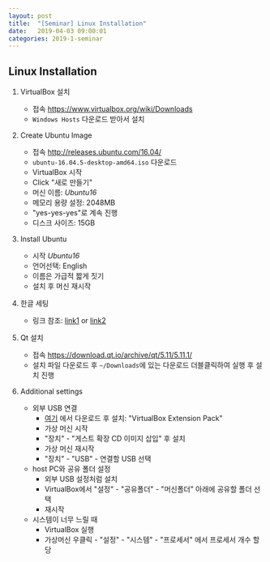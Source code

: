 ```yaml
---
layout: post
title:  "[Seminar] Linux Installation"
date:   2019-04-03 09:00:01
categories: 2019-1-seminar
---
```


## Linux Installation

1. VirtualBox 설치
    - 접속 https://www.virtualbox.org/wiki/Downloads
    - `Windows Hosts` 다운로드 받아서 설치

2. Create Ubuntu Image
    - 접속 http://releases.ubuntu.com/16.04/
    - `ubuntu-16.04.5-desktop-amd64.iso` 다운로드
    - VirtualBox 시작
    - Click "새로 만들기"
    - 머신 이름: *Ubuntu16*
    - 메모리 용량 설정: 2048MB
    - "yes-yes-yes"로 계속 진행
    - 디스크 사이즈: 15GB

3. Install Ubuntu
    - 시작 *Ubuntu16*
    - 언어선택: English
    - 이름은 가급적 짧게 짓기
    - 설치 후 머신 재시작

4. 한글 세팅
    - 링크 참조: [link1](http://androidtest.tistory.com/52) or [link2](https://m.blog.naver.com/PostView.nhn?blogId=opusk&logNo=220986268503&proxyReferer=https%3A%2F%2Fwww.google.co.kr%2F)

5. Qt 설치
    - 접속 https://download.qt.io/archive/qt/5.11/5.11.1/
    - 설치 파일 다운로드 후 `~/Downloads`에 있는 다운로드 더블클릭하여 실행 후 설치 진행

6. Additional settings
    - 외부 USB 연결
        - [여기](https://www.virtualbox.org/wiki/Downloads) 에서 다운로드 후 설치: "VirtualBox Extension Pack"
        - 가상 머신 시작
        - "장치" - "게스트 확장 CD 이미지 삽입" 후 설치
        - 가상 머신 재시작
        - "장치" - "USB" - 연결할 USB 선택
    - host PC와 공유 폴더 설정
        - 외부 USB 설정처럼 설치
        - VirtualBox에서 "설정" - "공유폴더" - "머신폴더" 아래에 공유할 폴더 선택 
        - 재시작
    - 시스템이 너무 느릴 때
        - VirtualBox 실행
        - 가상머신 우클릭 - "설정" - "시스템" - "프로세서" 에서 프로세서 개수 할당


